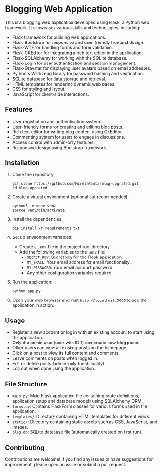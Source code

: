 # Blogging Web Application

This is a blogging web application developed using Flask, a Python web framework. It showcases various skills and technologies, including:

- Flask framework for building web applications.
- Flask-Bootstrap for responsive and user-friendly frontend design.
- Flask-WTF for handling forms and form validation.
- Flask-CKEditor for integrating a rich text editor in the application.
- Flask-SQLAlchemy for working with the SQLite database.
- Flask-Login for user authentication and session management.
- Flask-Gravatar for displaying user avatars based on email addresses.
- Python's Werkzeug library for password hashing and verification.
- SQLite database for data storage and retrieval.
- HTML templates for rendering dynamic web pages.
- CSS for styling and layout.
- JavaScript for client-side interactions.

## Features

- User registration and authentication system.
- User-friendly forms for creating and editing blog posts.
- Rich text editor for writing blog content using CKEditor.
- Commenting system for users to engage in discussions.
- Access control with admin-only features.
- Responsive design using Bootstrap framework.

## Installation

1. Clone the repository:

   ```shell
   git clone https://github.com/MirelaManta/blog-upgrated.git
   cd blog-upgrated
   ```

2. Create a virtual environment (optional but recommended):

   ```shell
   python3 -m venv venv
   source venv/bin/activate
   ```

3. Install the dependencies:

   ```shell
   pip install -r requirements.txt
   ```

4. Set up environment variables:

   - Create a `.env` file in the project root directory.
   - Add the following variables to the `.env` file:
     - `SECRET_KEY`: Secret key for the Flask application.
     - `MY_EMAIL`: Your email address for email functionality.
     - `MY_PASSWORD`: Your email account password.
     - Any other configuration variables required.

5. Run the application:

   ```shell
   python app.py
   ```

6. Open your web browser and visit `http://localhost:5000` to see the application in action.

## Usage

- Register a new account or log in with an existing account to start using the application.
- Only the admin user (user with ID 1) can create new blog posts.
- Other users can view all existing posts on the homepage.
- Click on a post to view its full content and comments.
- Leave comments on posts when logged in.
- Edit or delete posts (admin-only functionality).
- Log out when done using the application.

## File Structure

- `main.py`: Main Flask application file containing route definitions, application setup and database models using SQLAlchemy ORM.
- `forms.py`: Contains FlaskForm classes for various forms used in the application.
- `templates/`: Directory containing HTML templates for different views.
- `static/`: Directory containing static assets such as CSS, JavaScript, and images.
- `blog.db`: SQLite database file (automatically created on first run).

## Contributing

Contributions are welcome! If you find any issues or have suggestions for improvement, please open an issue or submit a pull request.

